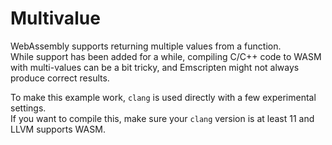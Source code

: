 # Multivalue

WebAssembly supports returning multiple values from a function.<br>
While support has been added for a while, compiling C/C++ code to WASM with multi-values can be a bit tricky, and Emscripten might not always produce correct results. 

To make this example work, `clang` is used directly with a few experimental settings.<br>
If you want to compile this, make sure your `clang` version is at least 11 and LLVM supports WASM.

